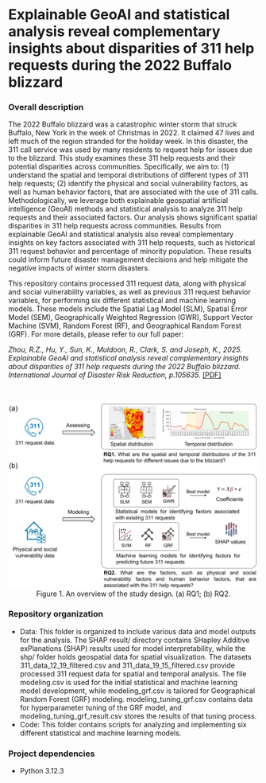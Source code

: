 # Explainable GeoAI and statistical analysis reveal complementary insights about disparities of 311 help requests during the 2022 Buffalo blizzard

### Overall description
The 2022 Buffalo blizzard was a catastrophic winter storm that struck Buffalo, New York in the week of Christmas in 2022. It claimed 47 lives and left much of the region stranded for the holiday week. In this disaster, the 311 call service was used by many residents to request help for issues due to the blizzard. This study examines these 311 help requests and their potential disparities across communities. Specifically, we aim to: (1) understand the spatial and temporal distributions of different types of 311 help requests; (2) identify the physical and social vulnerability factors, as well as human behavior factors, that are associated with the use of 311 calls. Methodologically, we leverage both explainable geospatial artificial intelligence (GeoAI) methods and statistical analysis to analyze 311 help requests and their associated factors. Our analysis shows significant spatial disparities in 311 help requests across communities. Results from explainable GeoAI and statistical analysis also reveal complementary insights on key factors associated with 311 help requests, such as historical 311 request behavior and percentage of minority population. These results could inform future disaster management decisions and help mitigate the negative impacts of winter storm disasters.

This repository contains processed 311 request data, along with physical and social vulnerability variables, as well as previous 311 request behavior variables, for performing six different statistical and machine learning models. These models include the Spatial Lag Model (SLM), Spatial Error Model (SEM), Geographically Weighted Regression (GWR), Support Vector Machine (SVM), Random Forest (RF), and Geographical Random Forest (GRF). For more details, please refer to our full paper:

<I>Zhou, R.Z., Hu, Y., Sun, K., Muldoon, R., Clark, S. and Joseph, K., 2025. Explainable GeoAI and statistical analysis reveal complementary insights about disparities of 311 help requests during the 2022 Buffalo blizzard. International Journal of Disaster Risk Reduction, p.105635.</I>  [[PDF]](https://ryan-zhenqi-zhou.github.io/2025_IJDRR_BuffaloBlizzard311.pdf)

<br />

<p align="center">
<img align="center" src="Figures/Study Design.png" width="600" />
<br />
Figure 1. An overview of the study design. (a) RQ1; (b) RQ2.
</p>

### Repository organization

* Data: This folder is organized to include various data and model outputs for the analysis. The SHAP result/ directory contains SHapley Additive exPlanations (SHAP) results used for model interpretability, while the shp/ folder holds geospatial data for spatial visualization. The datasets 311_data_12_19_filtered.csv and 311_data_19_15_filtered.csv provide processed 311 request data for spatial and temporal analysis. The file modeling.csv is used for the initial statistical and machine learning model development, while modeling_grf.csv is tailored for Geographical Random Forest (GRF) modeling. modeling_tuning_grf.csv contains data for hyperparameter tuning of the GRF model, and modeling_tuning_grf_result.csv stores the results of that tuning process.
* Code: This folder contains scripts for analyzing and implementing six different statistical and machine learning models.

### Project dependencies
* Python 3.12.3
